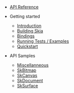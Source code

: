 <!-- docs/_sidebar.md -->

- [API Reference](https://mvenditto.github.io/nimskia/index.html)

- Getting started

  - [Introduction](getting_started/intro.md)
  - [Building Skia](getting_started/skia.md)
  - [Bindings](getting_started/bindings.md)
  - [Running Tests / Examples](getting_started/tests_and_examples.md)
  - [Quickstart](getting_started/peek.md)

- API Samples
  - [Miscellanneous](api/misc.md)
  - [SkBitmap](api/SKBitmap.md)
  - [SkCanvas](api/SKCanvas.md)
  - [SkDocument](api/SKDocument.md)
  - [SkSurface](api/SKSurface.md)